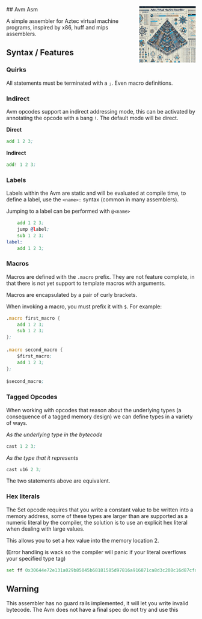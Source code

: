 <img align="right" width="150" height="150" top="100" src="./assets/readme.jpg">
## Avm Asm

A simple assembler for Aztec virtual machine programs, inspired by x86, huff and mips assemblers.

## Syntax / Features
### Quirks
All statements must be terminated with a `;`. Even macro definitions.

### Indirect
Avm opcodes support an indirect addressing mode, this can be activated by annotating the opcode with a bang `!`. The default mode will be direct.

**Direct**
```asm
add 1 2 3;
```

**Indirect**
```asm
add! 1 2 3;
```

### Labels
Labels within the Avm are static and will be evaluated at compile time, to define a label, use the `<name>:` syntax (common in many assemblers).

Jumping to a label can be performed with `@<name>`

```asm
    add 1 2 3;
    jump @label;
    sub 1 2 3;
label:
    add 1 2 3;
```

### Macros
Macros are defined with the `.macro` prefix. They are not feature complete, in that there is not yet support to template macros with arguments.

Macros are encapsulated by a pair of curly brackets.

When invoking a macro, you must prefix it with `$`. For example:

```asm
.macro first_macro {
    add 1 2 3;
    sub 1 2 3;
};

.macro second_macro {
    $first_macro;
    add 1 2 3;
};

$second_macro;
```

### Tagged Opcodes
When working with opcodes that reason about the underlying types (a consequence of a tagged memory design) we can define types in a variety of ways.

*As the underlying type in the bytecode*
```asm
cast 1 2 3;
```

*As the type that it represents*
```asm
cast u16 2 3;
```

The two statements above are equivalent.

### Hex literals
The Set opcode requires that you write a constant value to be written into a memory address, some of these types are larger than are supported as a numeric literal
by the compiler, the solution is to use an explicit hex literal when dealing with large values.

This allows you to set a hex value into the memory location 2. 

(Error handling is wack so the compiler will panic if your literal overflows your specified type tag)

```asm
set ff 0x30644e72e131a029b85045b68181585d97816a916871ca8d3c208c16d87cfd46 2;
```


## Warning
This assembler has no guard rails implemented, it will let you write invalid bytecode.
The Avm does not have a final spec do not try and use this
